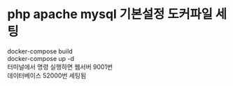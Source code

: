 # php apache mysql 기본설정 도커파일 세팅
docker-compose build </br>
docker-compose up -d </br>
터미널에서 명령 실행하면 웹서버 9001번 </br>
데이터베이스 52000번 세팅됨 </br>